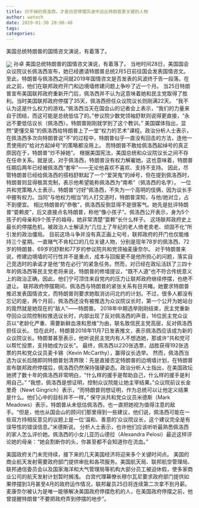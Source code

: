 ```yaml
---
title: 炒不掉的佩洛西，才是白宫停摆风波中远比特朗普更关键的人物
author: wetech
date: 2019-01-30 20:06:48
tags: 
categories: 
---
```

美国总统特朗普的国情咨文演说，有着落了。
<!-- more -->
<img align="center" border="0" src="https://imgcdn.yicai.com/uppics/images/2019/01/36964355eaaa33c136d95698f860070d.jpg" />
孙卓
美国总统特朗普的国情咨文演说，有着落了。
当地时间28日，美国国会众议院议长佩洛西宣布，她已经邀请特朗普总统2月5日前往国会发表国情咨文。至此，特朗普与佩洛西之间就2019年国情咨文是否发表的风波终于告一段落。在此之前，他们在联邦政府开门和边境墙修建问题上争吵了近一个月。
当25日特朗普宣布美国联邦政府重新开门后，佩洛西并不认为这意味着她和民主党取得了胜利。当时美国联邦政府停摆了35天，佩洛西担任众议院议长则刚满22天。
“我不认为这是什么权力的游戏。”佩洛西当天在国会山的记者会上表示，“我们的力量来自于团结，而这可能是总统低估了的。”参议院少数党领袖舒默则说得更直接，“永远不要低估议长（佩洛西）。特朗普刚刚就学到了这个教训。”
美国媒体指出，显然“更懂交易”的佩洛西给特朗普上了一堂“权力的艺术”课程。政治分析人士表示，在佩洛西多次向特朗普说“不”的过程中，特朗普似乎一直没有回击的方法，连他一贯使用的“给对方起绰号”的策略都没用上。
而特朗普不敢给佩洛西起绰号的真正原因在于，特朗普“炒不掉她”。
根据美国宪法，美国总统和众议院议长之间不存在任命关系。就是说，对于佩洛西，特朗普没有权力解雇她。这也意味着，特朗普任期后两年已经被佩洛西“套牢”——无论他喜欢不喜欢、支持不支持。
因此，尽管特朗普已经给佩洛西的搭档舒默起了一个“爱哭鬼”的绰号，但在提到佩洛西时，特朗普则显得极其克制，表示他希望能称佩洛西为“南希”（佩洛西的名字）。
一位共和党策略人士表示，特朗普“讨好”佩洛西，不失为一个高明的伎俩，因为议长手中握有权力。当同“与他权力相当”的人打交道时，特朗普深知，与他/她对立，占不到便宜。
相比特朗普的“恭敬”，佩洛西反倒显得不是很客气。她先是批评特朗普“耍赖皮”，后又直接点名特朗普，称他“像小孩子”。佩洛西公开表示，身为5个孩子的母亲和9个孩子的祖母，她非常清楚“耍赖”长什么样子。
这场联邦政府史上最长的停摆危机，被政治人士解读为“几位上了年纪的老人倚老卖老、顽固不化”所引发的政治僵局。
目前这场斗争并没有真正画上句号，联邦政府的开门也仅能维持三个星期。一直赌气不肯松口的几位关键人物，分别是现年78岁的佩洛西、72岁的特朗普、69岁的舒默和77岁的参议院共和党领袖麦康奈尔。
对于特朗普来说，修建边境墙的可行性并不是重点，成本与回报更不是他所担心的问题，落实自己竞选时的承诺才是他“势在必行”的紧急任务。然而，对已经在政坛活跃了三四十年的佩洛西等民主党老将来说，特朗普的修墙提议，“既不人道”也不符合传统意义上的政治正确，因此，他们宁可顶住来自党内的压力让联邦政府继续停摆，也绝不退让。
联邦政府停摆期间，佩洛西与特朗普的紧张关系有目共睹。她要求特朗普推迟发表国情咨文，而特朗普则要求她取消访问北约的计划。不过，很多人都没有忘记的是，两个月前，佩洛西还没有被推选为众议院议长时，第一个公开为她站台的竟然就是她现在的“敌人”——特朗普。
2018年中期选举刚刚结束，民主党重新夺回众议院控制权推选议长时，内部出现了反对佩洛西的声音，16位民主党众议员以“老龄化严重、需要新鲜血液和思维”为由，联名致信民主党高层，反对佩洛西担任议长。
恰在此时，特朗普2018年11月7日发表推文，表示佩洛西应该成为新的众议院议长。特朗普甚至表示，他听说民主党内有人不想选她，那或许“共和党可以帮忙投票，支持她成为议长”。
最终，佩洛西以220张选票，战胜获得192张选票的共和党众议员麦卡锡（Kevin McCarthy），赢得议长选举。
然而，佩洛西当选为议长后随即同特朗普划清界限：先是直接否定特朗普的边境墙计划，在特朗普宣布联邦政府停摆后，佩洛西仍然保持强硬姿态。政治分析人士指出，在美国政坛驰骋了数十年的佩洛西非常明白，“什么样的援手是帮助自己，什么样的援手是利用自己。”
“我想，佩洛西是想证明，控制众议院能让她主宰结果。”众议院前议长金里奇（Newt Gingrich）表示，“而特朗普则想证明，作为总统可以让他定义结果是什么。他们心中的目标并不一样。”
保守派共和党众议员米德斯（Mark Meadows）表示，特朗普从未低估佩洛西，也一直把她视为值得注意的敌手。“但是，他也从国会山的顾问们那里得到一些建议，他们说，佩洛西可能在一些双方持相反意见的议题上是一位‘温和、善意的’众议院议长，这个建议完全是有误导性的错误信息。”米德斯说。
分析人士表示，也许他们应该听听最熟悉佩洛西的家人怎么评价她。佩洛西的小女儿亚历山德拉（Alexandra Pelosi）最近这样评论她的母亲：“她会割断你的头，你甚至都不会知道你在流血。”
 
 
美国政府关门未完待续，接下来的几天美国经济将迎来多个关键时间点。
美国的商业航天发射需要政府部门提供审批和各项服务。美国航天局、联邦航空管理局、联邦通信委员会以及国家海洋和大气管理局等机构大部分员工被迫休假，使多家商业公司的航天发射计划暂时搁浅。
白宫代理幕僚长穆尔瓦尼要求政府部门提供如果停摆到3月甚至4月的政府运作情况，联邦雇员25日将连续第二次拿不到月薪。
麦康奈尔被认为是唯一能够解决美国政府停摆危机的人，在美国政府停摆之前，他曾提醒特朗普“不要把政府弄到停摆的地步”。
